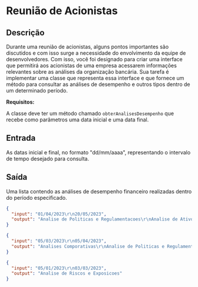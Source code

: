 # Reunião de Acionistas

Descrição
---------

Durante uma reunião de acionistas, alguns pontos importantes são discutidos e com isso surge a necessidade do
envolvimento da equipe de desenvolvedores. Com isso, você foi designado para criar uma interface que permitirá aos
acionistas de uma empresa acessarem informações relevantes sobre as análises da organização bancária. Sua tarefa é
implementar uma classe que representa essa interface e que fornece um método para consultar as análises de desempenho e
outros tipos dentro de um determinado período.

**Requisitos:**

A classe deve ter um método chamado `obterAnalisesDesempenho` que recebe como parâmetros uma data inicial e uma data
final.

Entrada
-------

As datas inicial e final, no formato "dd/mm/aaaa", representando o intervalo de tempo desejado para consulta.

Saída
-----

Uma lista contendo as análises de desempenho financeiro realizadas dentro do período especificado.

```json
{
  "input": "01/04/2023\r\n20/05/2023",
  "output": "Analise de Politicas e Regulamentacoes\r\nAnalise de Ativos"
}
```

```json
{
  "input": "05/03/2023\r\n05/04/2023",
  "output": "Analises Comporativas\r\nAnalise de Politicas e Regulamentacoes"
}
```

```json
{
  "input": "05/01/2023\r\n03/03/2023",
  "output": "Analise de Riscos e Exposicoes"
}
```